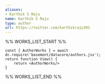 ```yaml
---
aliases:
- Karthik S Raju
name: Karthik S Raju
type: author
url: https://twitter.com/karthikraju391
---
```



%% WORKS_LIST_START %%

```datacorejsx
const { AuthorWorks } = await dc.require('basement/datacore/authors.jsx');
return function View() {
    return <AuthorWorks/>
}
```
%% WORKS_LIST_END %%